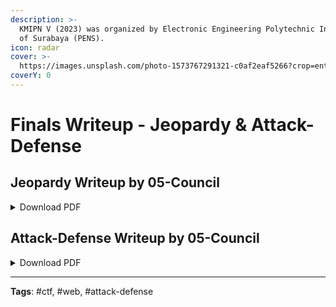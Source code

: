 ```yaml
---
description: >-
  KMIPN V (2023) was organized by Electronic Engineering Polytechnic Institute
  of Surabaya (PENS).
icon: radar
cover: >-
  https://images.unsplash.com/photo-1573767291321-c0af2eaf5266?crop=entropy&cs=srgb&fm=jpg&ixid=M3wxOTcwMjR8MHwxfHNlYXJjaHw3fHxjeWJlcnxlbnwwfHx8fDE3NDA4OTg2OTh8MA&ixlib=rb-4.0.3&q=85
coverY: 0
---
```


# Finals Writeup - Jeopardy & Attack-Defense

## Jeopardy Writeup by 05-Council

<details>

<summary>Download PDF</summary>

[https://mega.nz/file/jc91jb4B#dp02MZ5BJHbaIrCv5dM2ZIdkM1IzMmQigfz-BEQo60g](https://mega.nz/file/jc91jb4B#dp02MZ5BJHbaIrCv5dM2ZIdkM1IzMmQigfz-BEQo60g)

</details>

## Attack-Defense Writeup by 05-Council

<details>

<summary>Download PDF</summary>

[https://mega.nz/file/CQETXR4I#BlzfDjT00x2jvMJmq7p\_u995BSayDiIrra5GRPmHM8Y](https://mega.nz/file/CQETXR4I#BlzfDjT00x2jvMJmq7p_u995BSayDiIrra5GRPmHM8Y)

</details>

***

**Tags**: #ctf, #web, #attack-defense
